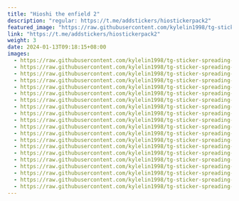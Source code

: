 ```yaml
---
title: "Hioshi the enfield 2"
description: "regular: https://t.me/addstickers/hiostickerpack2"
featured_image: "https://raw.githubusercontent.com/kylelin1998/tg-sticker-spreading-worldwide-images/main/img/82fa17e7-fbf6-4fc8-a86c-485deeb8f18f.jpg"
link: "https://t.me/addstickers/hiostickerpack2"
weight: 3
date: 2024-01-13T09:18:15+08:00
images:
  - https://raw.githubusercontent.com/kylelin1998/tg-sticker-spreading-worldwide-images/main/img/82fa17e7-fbf6-4fc8-a86c-485deeb8f18f.jpg
  - https://raw.githubusercontent.com/kylelin1998/tg-sticker-spreading-worldwide-images/main/img/38bddc75-42bb-465c-b3a6-af9d97d31201.jpg
  - https://raw.githubusercontent.com/kylelin1998/tg-sticker-spreading-worldwide-images/main/img/52d9d3ce-15a4-4c66-a2d5-d001beb39662.jpg
  - https://raw.githubusercontent.com/kylelin1998/tg-sticker-spreading-worldwide-images/main/img/80fe113e-99b3-4731-9739-3bf845a12c3e.jpg
  - https://raw.githubusercontent.com/kylelin1998/tg-sticker-spreading-worldwide-images/main/img/b982efbe-8ad5-446d-a877-a44d7abf20c6.jpg
  - https://raw.githubusercontent.com/kylelin1998/tg-sticker-spreading-worldwide-images/main/img/80e51bda-f752-46be-85b6-df9f6cbff7b2.jpg
  - https://raw.githubusercontent.com/kylelin1998/tg-sticker-spreading-worldwide-images/main/img/8368dd79-1d5c-46f9-9419-feb17a035339.jpg
  - https://raw.githubusercontent.com/kylelin1998/tg-sticker-spreading-worldwide-images/main/img/2a8ef699-6766-4f0d-81a4-1330d40218dc.jpg
  - https://raw.githubusercontent.com/kylelin1998/tg-sticker-spreading-worldwide-images/main/img/24706bd5-d2bc-4817-8809-e936c2813967.jpg
  - https://raw.githubusercontent.com/kylelin1998/tg-sticker-spreading-worldwide-images/main/img/0702325b-0d4c-4a3e-a0a8-8be95d0ee31c.jpg
  - https://raw.githubusercontent.com/kylelin1998/tg-sticker-spreading-worldwide-images/main/img/1c46509f-87a9-453c-aedb-b68595272348.jpg
  - https://raw.githubusercontent.com/kylelin1998/tg-sticker-spreading-worldwide-images/main/img/bcac7ef8-e4e3-4654-bdae-93086232fbd8.jpg
  - https://raw.githubusercontent.com/kylelin1998/tg-sticker-spreading-worldwide-images/main/img/6fa5f684-0f6f-4f27-89f5-384cea91e67e.jpg
  - https://raw.githubusercontent.com/kylelin1998/tg-sticker-spreading-worldwide-images/main/img/fbff3ec3-24c0-416f-a1a6-b39febe92699.jpg
  - https://raw.githubusercontent.com/kylelin1998/tg-sticker-spreading-worldwide-images/main/img/5191d66b-6dc6-444b-9e38-ef89b057a4cc.jpg
  - https://raw.githubusercontent.com/kylelin1998/tg-sticker-spreading-worldwide-images/main/img/21ea15b5-25f4-4d9c-a46f-7bbd5404a3e9.jpg
  - https://raw.githubusercontent.com/kylelin1998/tg-sticker-spreading-worldwide-images/main/img/532f5fd6-7bcc-43e3-8bb0-b79a130fac2a.jpg
  - https://raw.githubusercontent.com/kylelin1998/tg-sticker-spreading-worldwide-images/main/img/54d8ee77-cb8b-47ef-850e-49cd92e5c32f.jpg
  - https://raw.githubusercontent.com/kylelin1998/tg-sticker-spreading-worldwide-images/main/img/d8b13a4e-8954-46a2-9986-bce89efeadb9.jpg
  - https://raw.githubusercontent.com/kylelin1998/tg-sticker-spreading-worldwide-images/main/img/93574d71-f13b-4b3b-854b-752111ffff72.jpg
---
```

